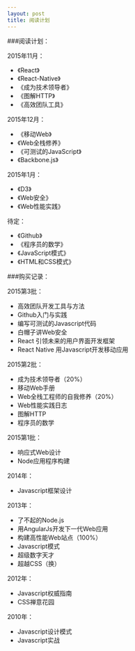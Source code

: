 ```yaml
---
layout: post
title: 阅读计划
---
```


###阅读计划：

2015年11月：

* 《React》
* 《React-Native》
* 《成为技术领导者》
* 《图解HTTP》
* 《高效团队工具》

2015年12月：

* 《移动Web》
* 《Web全栈修养》
* 《可测试的JavaScript》
* 《Backbone.js》

2015年1月：

* 《D3》
* 《Web安全》
* 《Web性能实践》

待定：

* 《Github》
* 《程序员的数学》
* 《JavaScript模式》
* 《HTML和CSS模式》



###购买记录：

2015第3批：

* 高效团队开发工具与方法
* Github入门与实践
* 编写可测试的Javascript代码
* 白帽子讲Web安全
* React 引领未来的用户界面开发框架
* React Native 用Javascript开发移动应用

2015第2批：

* 成为技术领导者（20%）
* 移动Web手册
* Web全栈工程师的自我修养（20%）
* Web性能实践日志
* 图解HTTP
* 程序员的数学

2015第1批：

* 响应式Web设计
* Node应用程序构建

2014年：

* Javascript框架设计

2013年：

* 了不起的Node.js
* 用AngularJs开发下一代Web应用
* 构建高性能Web站点（100%）
* Javascript模式
* 超级数字天才
* 超越CSS（换）

2012年：

* Javascript权威指南
* CSS禅意花园

2010年：

* Javascript设计模式
* Javascript实战